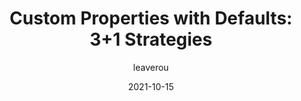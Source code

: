 ---
author: leaverou
date: 2021-10-15
permalink: false
tags:
  - css
  - custom-properties
target_url: https://lea.verou.me/2021/10/custom-properties-with-defaults/
title: "Custom Properties with Defaults: 3+1 Strategies"
---